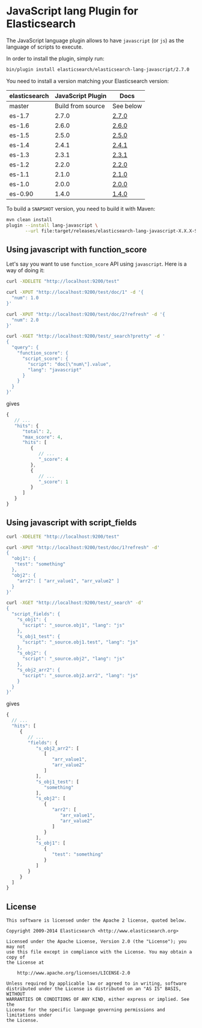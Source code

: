 JavaScript lang Plugin for Elasticsearch
==================================

The JavaScript language plugin allows to have `javascript` (or `js`) as the language of scripts to execute.

In order to install the plugin, simply run:

```sh
bin/plugin install elasticsearch/elasticsearch-lang-javascript/2.7.0
```

You need to install a version matching your Elasticsearch version:

| elasticsearch |   JavaScript Plugin   |   Docs     |
|---------------|-----------------------|------------|
| master        |  Build from source    | See below  |
|    es-1.7              |     2.7.0         | [2.7.0](https://github.com/elastic/elasticsearch-lang-javascript/tree/v2.7.0/#version-270-for-elasticsearch-17)                  |
|    es-1.6              |     2.6.0         | [2.6.0](https://github.com/elastic/elasticsearch-lang-javascript/tree/v2.6.0/#version-260-for-elasticsearch-16)                  |
|    es-1.5              |     2.5.0         | [2.5.0](https://github.com/elastic/elasticsearch-lang-javascript/tree/v2.5.0/#version-250-for-elasticsearch-15)                  |
|    es-1.4              |     2.4.1         | [2.4.1](https://github.com/elasticsearch/elasticsearch-lang-javascript/tree/v2.4.1/#version-241-for-elasticsearch-14)                  |
|    es-1.3              |     2.3.1         | [2.3.1](https://github.com/elasticsearch/elasticsearch-lang-javascript/tree/v2.3.1/#version-231-for-elasticsearch-13)                  |
| es-1.2        |  2.2.0                | [2.2.0](https://github.com/elasticsearch/elasticsearch-lang-javascript/tree/v2.2.0/#javascript-lang-plugin-for-elasticsearch)  |
| es-1.1        |  2.1.0                | [2.1.0](https://github.com/elasticsearch/elasticsearch-lang-javascript/tree/v2.1.0/#javascript-lang-plugin-for-elasticsearch)  |
| es-1.0        |  2.0.0                | [2.0.0](https://github.com/elasticsearch/elasticsearch-lang-javascript/tree/v2.0.0/#javascript-lang-plugin-for-elasticsearch)  |
| es-0.90       |  1.4.0                | [1.4.0](https://github.com/elasticsearch/elasticsearch-lang-javascript/tree/v1.4.0/#javascript-lang-plugin-for-elasticsearch)  |

To build a `SNAPSHOT` version, you need to build it with Maven:

```bash
mvn clean install
plugin --install lang-javascript \
       --url file:target/releases/elasticsearch-lang-javascript-X.X.X-SNAPSHOT.zip
```


Using javascript with function_score
------------------------------------

Let's say you want to use `function_score` API using `javascript`. Here is
a way of doing it:

```sh
curl -XDELETE "http://localhost:9200/test"

curl -XPUT "http://localhost:9200/test/doc/1" -d '{
  "num": 1.0
}'

curl -XPUT "http://localhost:9200/test/doc/2?refresh" -d '{
  "num": 2.0
}'

curl -XGET "http://localhost:9200/test/_search?pretty" -d '
{
  "query": {
    "function_score": {
      "script_score": {
        "script": "doc[\"num\"].value",
        "lang": "javascript"
      }
    }
  }
}'
```

gives

```javascript
{
   // ...
   "hits": {
      "total": 2,
      "max_score": 4,
      "hits": [
         {
            // ...
            "_score": 4
         },
         {
            // ...
            "_score": 1
         }
      ]
   }
}
```

Using javascript with script_fields
-----------------------------------

```sh
curl -XDELETE "http://localhost:9200/test"

curl -XPUT "http://localhost:9200/test/doc/1?refresh" -d'
{
  "obj1": {
   "test": "something"
  },
  "obj2": {
    "arr2": [ "arr_value1", "arr_value2" ]
  }
}'

curl -XGET "http://localhost:9200/test/_search" -d'
{
  "script_fields": {
    "s_obj1": {
      "script": "_source.obj1", "lang": "js"
    },
    "s_obj1_test": {
      "script": "_source.obj1.test", "lang": "js"
    },
    "s_obj2": {
      "script": "_source.obj2", "lang": "js"
    },
    "s_obj2_arr2": {
      "script": "_source.obj2.arr2", "lang": "js"
    }
  }
}'
```

gives

```javascript
{
  // ...
  "hits": [
     {
        // ...
        "fields": {
           "s_obj2_arr2": [
              [
                 "arr_value1",
                 "arr_value2"
              ]
           ],
           "s_obj1_test": [
              "something"
           ],
           "s_obj2": [
              {
                 "arr2": [
                    "arr_value1",
                    "arr_value2"
                 ]
              }
           ],
           "s_obj1": [
              {
                 "test": "something"
              }
           ]
        }
     }
  ]
}
```


License
-------

    This software is licensed under the Apache 2 license, quoted below.

    Copyright 2009-2014 Elasticsearch <http://www.elasticsearch.org>

    Licensed under the Apache License, Version 2.0 (the "License"); you may not
    use this file except in compliance with the License. You may obtain a copy of
    the License at

        http://www.apache.org/licenses/LICENSE-2.0

    Unless required by applicable law or agreed to in writing, software
    distributed under the License is distributed on an "AS IS" BASIS, WITHOUT
    WARRANTIES OR CONDITIONS OF ANY KIND, either express or implied. See the
    License for the specific language governing permissions and limitations under
    the License.
